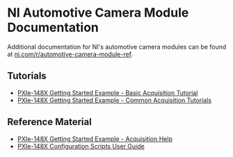 # NI Automotive Camera Module Documentation

Additional documentation for NI's automotive camera modules can be found at [ni.com/r/automotive-camera-module-ref](https://ni.com/r/automotive-camera-module-ref).

## Tutorials
- [PXIe-148X Getting Started Example - Basic Acquisition Tutorial](tutorials/gettingstartedexample/gse-acq-basic.md)
- [PXIe-148X Getting Started Example - Common Acquisition Tutorials](tutorials/gettingstartedexample/gse-acq-common.md)

## Reference Material
- [PXIe-148X Getting Started Example - Acquisition Help](reference/gettingstartedexample/gse-acq-help.md)
- [PXIe-148X Configuration Scripts User Guide](reference/gettingstartedexample/config-scripts-user-guide.md)
